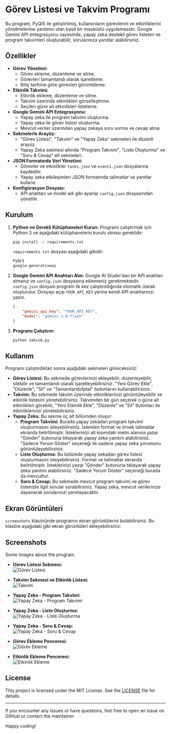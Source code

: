 # Görev Listesi ve Takvim Programı

Bu program, PyQt5 ile geliştirilmiş, kullanıcıların görevlerini ve etkinliklerini yönetmelerine yardımcı olan basit bir masaüstü uygulamasıdır. Google Gemini API entegrasyonu sayesinde, yapay zeka destekli görev listeleri ve program takvimleri oluşturabilir, sorularınıza yanıtlar alabilirsiniz.

## Özellikler

*   **Görev Yönetimi:**
    *   Görev ekleme, düzenleme ve silme.
    *   Görevleri tamamlandı olarak işaretleme.
    *   Bitiş tarihine göre görevleri görüntüleme.
*   **Etkinlik Takvimi:**
    *   Etkinlik ekleme, düzenleme ve silme.
    *   Takvim üzerinde etkinlikleri görselleştirme.
    *   Seçilen güne ait etkinlikleri listeleme.
*   **Google Gemini API Entegrasyonu:**
    *   Yapay zeka ile program takvimi oluşturma.
    *   Yapay zeka ile görev listesi oluşturma.
    *   Mevcut veriler üzerinden yapay zekaya soru sorma ve cevap alma.
*   **Sekmelerle Arayüz:**
    *   "Görev Listesi", "Takvim" ve "Yapay Zeka" sekmeleri ile düzenli arayüz.
    *   Yapay Zeka sekmesi altında "Program Takvimi", "Liste Oluşturma" ve "Soru & Cevap" alt sekmeleri.
*   **JSON Formatında Veri Yönetimi:**
    *   Görevler ve etkinlikler `tasks.json` ve `events.json` dosyalarına kaydedilir.
    *   Yapay zeka etkileşimleri JSON formatında talimatlar ve yanıtlar kullanır.
*   **Konfigürasyon Dosyası:**
    *   API anahtarı ve model adı gibi ayarlar `config.json` dosyasından yönetilir.

## Kurulum

1.  **Python ve Gerekli Kütüphaneleri Kurun:**
    Programı çalıştırmak için Python 3 ve aşağıdaki kütüphanelerin kurulu olması gereklidir:

    ```bash
    pip install -r requirements.txt
    ```

    `requirements.txt` dosyası aşağıdaki gibidir:

    ```txt
    PyQt5
    google-generativeai
    ```

2.  **Google Gemini API Anahtarı Alın:**
    Google AI Studio'dan bir API anahtarı almanız ve `config.json` dosyasına eklemeniz gerekmektedir. `config.json` dosyası program ilk kez çalıştırıldığında otomatik olarak oluşturulur. Dosyayı açıp `YOUR_API_KEY` yerine kendi API anahtarınızı yazın.

    ```json
    {
        "gemini_api_key": "YOUR_API_KEY",
        "model": "gemini-2.0-flash"
    }
    ```

3.  **Programı Çalıştırın:**
    ```bash
    python takvim.py
    ```

## Kullanım

Programı çalıştırdıktan sonra aşağıdaki sekmeleri göreceksiniz:

*   **Görev Listesi:** Bu sekmede görevlerinizi ekleyebilir, düzenleyebilir, silebilir ve tamamlandı olarak işaretleyebilirsiniz. "Yeni Görev Ekle", "Düzenle", "Sil" ve "Tamamlandı/İptal" butonlarını kullanabilirsiniz.
*   **Takvim:** Bu sekmede takvim üzerinde etkinliklerinizi görüntüleyebilir ve etkinlik listesini yönetebilirsiniz. Takvimden bir gün seçerek o güne ait etkinlikleri görebilir, "Yeni Etkinlik Ekle", "Düzenle" ve "Sil" butonları ile etkinliklerinizi yönetebilirsiniz.
*   **Yapay Zeka:** Bu sekme üç alt bölümden oluşur:
    *   **Program Takvimi:** Burada yapay zekadan program takvimi oluşturmasını isteyebilirsiniz. İstenilen format ve örnek talimatlar ekranda belirtilmiştir. İsteklerinizi alt kısımdaki metin alanına yazıp "Gönder" butonuna tıklayarak yapay zeka yanıtını alabilirsiniz. "Sadece Yorum Göster" seçeneği ile sadece yapay zeka yorumunu görüntüleyebilirsiniz.
    *   **Liste Oluşturma:** Bu bölümde yapay zekadan görev listesi oluşturmasını isteyebilirsiniz. Format ve talimatlar ekranda belirtilmiştir. İsteklerinizi yazıp "Gönder" butonuna tıklayarak yapay zeka yanıtını alabilirsiniz. "Sadece Yorum Göster" seçeneği burada da mevcuttur.
    *   **Soru & Cevap:** Bu sekmede mevcut program takvimi ve görev listenizle ilgili sorular sorabilirsiniz. Yapay zeka, mevcut verilerinize dayanarak sorularınızı yanıtlayacaktır.

## Ekran Görüntüleri

`screenshots` klasöründe programın ekran görüntülerini bulabilirsiniz. Bu klasöre aşağıdaki gibi ekran görüntüleri ekleyebilirsiniz:

## Screenshots

Some images about the program.

- **Görev Listesi Sekmesi:**  
  ![Görev Listesi](screenshots/gorev_listesi.png)

- **Takvim Sekmesi ve Etkinlik Listesi:**  
  ![Takvim](screenshots/takvim.png)

- **Yapay Zeka - Program Takvimi:**  
  ![Yapay Zeka - Program Takvimi](screenshots/yz_program.png)

- **Yapay Zeka - Liste Oluşturma:**  
  ![Yapay Zeka - Liste Oluşturma](screenshots/yz_liste.png)

- **Yapay Zeka - Soru & Cevap:**  
  ![Yapay Zeka - Soru & Cevap](screenshots/yz_sc.png)

- **Görev Ekleme Penceresi:**  
  ![Görev Ekleme](screenshots/gorev_ekleme.png)

- **Etkinlik Ekleme Penceresi:**  
  ![Etkinlik Ekleme](screenshots/etkinlik_ekleme.png)


## License

This project is licensed under the MIT License. See the [LICENSE](LICENSE) file for details.

---

If you encounter any issues or have questions, feel free to open an issue on GitHub or contact the maintainer.

Happy coding!
